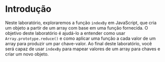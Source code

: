 # Introdução

Neste laboratório, exploraremos a função `indexBy` em JavaScript, que cria um objeto a partir de um array com base em uma função fornecida. O objetivo deste laboratório é ajudá-lo a entender como usar `Array.prototype.reduce()` e como aplicar uma função a cada valor de um array para produzir um par chave-valor. Ao final deste laboratório, você será capaz de usar `indexBy` para mapear valores de um array para chaves e criar um novo objeto.
